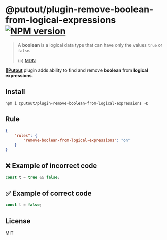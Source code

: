 # @putout/plugin-remove-boolean-from-logical-expressions [![NPM version][NPMIMGURL]][NPMURL]

[NPMIMGURL]: https://img.shields.io/npm/v/@putout/plugin-remove-boolean-from-logical-expressions.svg?style=flat&longCache=true
[NPMURL]: https://npmjs.org/package/@putout/plugin-remove-boolean-from-logical-expressions "npm"

> A **boolean** is a logical data type that can have only the values `true` or `false`.
>
> (c) [MDN](https://developer.mozilla.org/en-US/docs/Glossary/Boolean)

🐊[**Putout**](https://github.com/coderaiser/putout) plugin adds ability to find and remove **boolean** from **logical expressions**.

## Install

```
npm i @putout/plugin-remove-boolean-from-logical-expressions -D
```

## Rule

```json
{
    "rules": {
        "remove-boolean-from-logical-expressions": "on"
    }
}
```

## ❌ Example of incorrect code

```js
const t = true && false;
```

## ✅ Example of correct code

```js
const t = false;
```

## License

MIT
